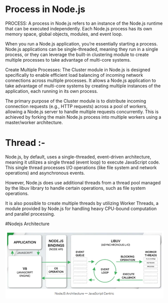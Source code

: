 
# Process in Node.js

PROCESS: A process in Node.js refers to an instance of the Node.js runtime that can be executed independently. Each Node.js process has its own memory space, global objects, modules, and event loop.

When you run a Node.js application, you’re essentially starting a process. Node.js applications can be single-threaded, meaning they run in a single process, or they can leverage the built-in clustering module to create multiple processes to take advantage of multi-core systems.

Create Multiple Processes: The Cluster module in Node.js is designed specifically to enable efficient load balancing of incoming network connections across multiple processes. It allows a Node.js application to take advantage of multi-core systems by creating multiple instances of the application, each running in its own process.

The primary purpose of the Cluster module is to distribute incoming connection requests (e.g., HTTP requests) across a pool of workers, allowing a Node.js server to handle multiple requests concurrently. This is achieved by forking the main Node.js process into multiple workers using a master/worker architecture.


# Thread :-

Node.js, by default, uses a single-threaded, event-driven architecture, meaning it utilizes a single thread (event loop) to execute JavaScript code. This single thread processes I/O operations (like file system and network operations) and asynchronous events.

However, Node.js does use additional threads from a thread pool managed by the libuv library to handle certain operations, such as file system operations.

It is also possible to create multiple threads by utilizing Worker Threads, a module provided by Node.js for handling heavy CPU-bound computation and parallel processing.


#Nodejs Architecture

![nodejs Architecture](images/nodejs_Architecture.png)